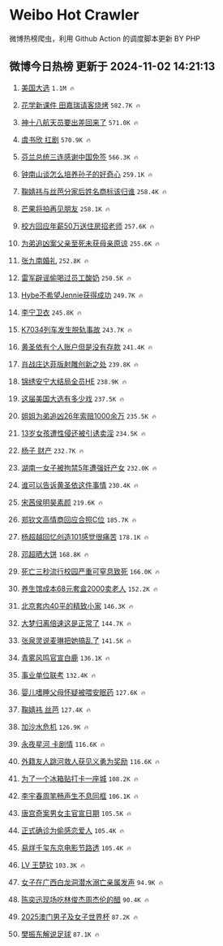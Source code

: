 # Weibo Hot Crawler 



微博热榜爬虫，利用 Github Action 的调度脚本更新 BY PHP 


## 微博今日热榜 更新于 2024-11-02 14:21:13 
1. [美国大选](https://s.weibo.com/weibo?q=%23%E7%BE%8E%E5%9B%BD%E5%A4%A7%E9%80%89%23&t=31&band_rank=1&Refer=top) `1.1M 🔥` 

1. [花学新课件 田嘉瑞请客烧烤](https://s.weibo.com/weibo?q=%E8%8A%B1%E5%AD%A6%E6%96%B0%E8%AF%BE%E4%BB%B6%20%E7%94%B0%E5%98%89%E7%91%9E%E8%AF%B7%E5%AE%A2%E7%83%A7%E7%83%A4&t=31&band_rank=2&Refer=top) `582.7K 🔥` 

1. [神十八航天员要出差回来了](https://s.weibo.com/weibo?q=%23%E7%A5%9E%E5%8D%81%E5%85%AB%E8%88%AA%E5%A4%A9%E5%91%98%E8%A6%81%E5%87%BA%E5%B7%AE%E5%9B%9E%E6%9D%A5%E4%BA%86%23&t=31&band_rank=3&Refer=top) `571.0K 🔥` 

1. [虞书欣 扛剧](https://s.weibo.com/weibo?q=%E8%99%9E%E4%B9%A6%E6%AC%A3%20%E6%89%9B%E5%89%A7&t=31&band_rank=4&Refer=top) `570.9K 🔥` 

1. [芬兰总统三连感谢中国免签](https://s.weibo.com/weibo?q=%23%E8%8A%AC%E5%85%B0%E6%80%BB%E7%BB%9F%E4%B8%89%E8%BF%9E%E6%84%9F%E8%B0%A2%E4%B8%AD%E5%9B%BD%E5%85%8D%E7%AD%BE%23&t=31&band_rank=5&Refer=top) `566.3K 🔥` 

1. [钟南山谈怎么培养孙子的好奇心](https://s.weibo.com/weibo?q=%23%E9%92%9F%E5%8D%97%E5%B1%B1%E8%B0%88%E6%80%8E%E4%B9%88%E5%9F%B9%E5%85%BB%E5%AD%99%E5%AD%90%E7%9A%84%E5%A5%BD%E5%A5%87%E5%BF%83%23&t=31&band_rank=6&Refer=top) `259.1K 🔥` 

1. [鞠婧祎与丝芭分家后姓名商标该归谁](https://s.weibo.com/weibo?q=%23%E9%9E%A0%E5%A9%A7%E7%A5%8E%E4%B8%8E%E4%B8%9D%E8%8A%AD%E5%88%86%E5%AE%B6%E5%90%8E%E5%A7%93%E5%90%8D%E5%95%86%E6%A0%87%E8%AF%A5%E5%BD%92%E8%B0%81%23&t=31&band_rank=7&Refer=top) `258.4K 🔥` 

1. [芒果将拍再见朋友](https://s.weibo.com/weibo?q=%23%E8%8A%92%E6%9E%9C%E5%B0%86%E6%8B%8D%E5%86%8D%E8%A7%81%E6%9C%8B%E5%8F%8B%23&t=31&band_rank=8&Refer=top) `258.1K 🔥` 

1. [校方回应年薪50万送住房招老师](https://s.weibo.com/weibo?q=%23%E6%A0%A1%E6%96%B9%E5%9B%9E%E5%BA%94%E5%B9%B4%E8%96%AA50%E4%B8%87%E9%80%81%E4%BD%8F%E6%88%BF%E6%8B%9B%E8%80%81%E5%B8%88%23&t=31&band_rank=9&Refer=top) `257.6K 🔥` 

1. [为弟追凶案父亲至死未获母亲原谅](https://s.weibo.com/weibo?q=%23%E4%B8%BA%E5%BC%9F%E8%BF%BD%E5%87%B6%E6%A1%88%E7%88%B6%E4%BA%B2%E8%87%B3%E6%AD%BB%E6%9C%AA%E8%8E%B7%E6%AF%8D%E4%BA%B2%E5%8E%9F%E8%B0%85%23&t=31&band_rank=10&Refer=top) `255.6K 🔥` 

1. [张九南婚礼](https://s.weibo.com/weibo?q=%E5%BC%A0%E4%B9%9D%E5%8D%97%E5%A9%9A%E7%A4%BC&t=31&band_rank=11&Refer=top) `252.8K 🔥` 

1. [雷军辟谣偷喝过员工酸奶](https://s.weibo.com/weibo?q=%23%E9%9B%B7%E5%86%9B%E8%BE%9F%E8%B0%A3%E5%81%B7%E5%96%9D%E8%BF%87%E5%91%98%E5%B7%A5%E9%85%B8%E5%A5%B6%23&t=31&band_rank=12&Refer=top) `250.5K 🔥` 

1. [Hybe不希望Jennie获得成功](https://s.weibo.com/weibo?q=%23Hybe%E4%B8%8D%E5%B8%8C%E6%9C%9BJennie%E8%8E%B7%E5%BE%97%E6%88%90%E5%8A%9F%23&t=31&band_rank=13&Refer=top) `249.7K 🔥` 

1. [李宁卫衣](https://s.weibo.com/weibo?q=%E6%9D%8E%E5%AE%81%E5%8D%AB%E8%A1%A3&t=31&band_rank=14&Refer=top) `245.8K 🔥` 

1. [K7034列车发生脱轨事故](https://s.weibo.com/weibo?q=%23K7034%E5%88%97%E8%BD%A6%E5%8F%91%E7%94%9F%E8%84%B1%E8%BD%A8%E4%BA%8B%E6%95%85%23&t=31&band_rank=15&Refer=top) `243.7K 🔥` 

1. [黄圣依有个人账户但是没有存款](https://s.weibo.com/weibo?q=%23%E9%BB%84%E5%9C%A3%E4%BE%9D%E6%9C%89%E4%B8%AA%E4%BA%BA%E8%B4%A6%E6%88%B7%E4%BD%86%E6%98%AF%E6%B2%A1%E6%9C%89%E5%AD%98%E6%AC%BE%23&t=31&band_rank=16&Refer=top) `241.4K 🔥` 

1. [肖战庄达菲版射雕创新之处](https://s.weibo.com/weibo?q=%23%E8%82%96%E6%88%98%E5%BA%84%E8%BE%BE%E8%8F%B2%E7%89%88%E5%B0%84%E9%9B%95%E5%88%9B%E6%96%B0%E4%B9%8B%E5%A4%84%23&t=31&band_rank=17&Refer=top) `239.8K 🔥` 

1. [锦绣安宁大结局全员HE](https://s.weibo.com/weibo?q=%E9%94%A6%E7%BB%A3%E5%AE%89%E5%AE%81%E5%A4%A7%E7%BB%93%E5%B1%80%E5%85%A8%E5%91%98HE&t=31&band_rank=18&Refer=top) `238.9K 🔥` 

1. [这届美国大选有多少戏](https://s.weibo.com/weibo?q=%23%E8%BF%99%E5%B1%8A%E7%BE%8E%E5%9B%BD%E5%A4%A7%E9%80%89%E6%9C%89%E5%A4%9A%E5%B0%91%E6%88%8F%23&t=31&band_rank=19&Refer=top) `237.5K 🔥` 

1. [姐姐为弟追凶26年索赔1000余万](https://s.weibo.com/weibo?q=%23%E5%A7%90%E5%A7%90%E4%B8%BA%E5%BC%9F%E8%BF%BD%E5%87%B626%E5%B9%B4%E7%B4%A2%E8%B5%941000%E4%BD%99%E4%B8%87%23&t=31&band_rank=20&Refer=top) `235.5K 🔥` 

1. [13岁女孩遭性侵还被引诱卖淫](https://s.weibo.com/weibo?q=%2313%E5%B2%81%E5%A5%B3%E5%AD%A9%E9%81%AD%E6%80%A7%E4%BE%B5%E8%BF%98%E8%A2%AB%E5%BC%95%E8%AF%B1%E5%8D%96%E6%B7%AB%23&t=31&band_rank=21&Refer=top) `234.5K 🔥` 

1. [杨子 财产](https://s.weibo.com/weibo?q=%E6%9D%A8%E5%AD%90%20%E8%B4%A2%E4%BA%A7&t=31&band_rank=22&Refer=top) `232.7K 🔥` 

1. [湖南一女子被拘禁5年遭强奸产女](https://s.weibo.com/weibo?q=%23%E6%B9%96%E5%8D%97%E4%B8%80%E5%A5%B3%E5%AD%90%E8%A2%AB%E6%8B%98%E7%A6%815%E5%B9%B4%E9%81%AD%E5%BC%BA%E5%A5%B8%E4%BA%A7%E5%A5%B3%23&t=31&band_rank=23&Refer=top) `232.0K 🔥` 

1. [谁可以告诉黄圣依这件事情](https://s.weibo.com/weibo?q=%E8%B0%81%E5%8F%AF%E4%BB%A5%E5%91%8A%E8%AF%89%E9%BB%84%E5%9C%A3%E4%BE%9D%E8%BF%99%E4%BB%B6%E4%BA%8B%E6%83%85&t=31&band_rank=24&Refer=top) `230.4K 🔥` 

1. [宋茜侯明昊素颜](https://s.weibo.com/weibo?q=%E5%AE%8B%E8%8C%9C%E4%BE%AF%E6%98%8E%E6%98%8A%E7%B4%A0%E9%A2%9C&t=31&band_rank=25&Refer=top) `219.6K 🔥` 

1. [郑钦文高情商回应合照C位](https://s.weibo.com/weibo?q=%23%E9%83%91%E9%92%A6%E6%96%87%E9%AB%98%E6%83%85%E5%95%86%E5%9B%9E%E5%BA%94%E5%90%88%E7%85%A7C%E4%BD%8D%23&t=31&band_rank=26&Refer=top) `185.7K 🔥` 

1. [杨超越回忆创造101感觉很痛苦](https://s.weibo.com/weibo?q=%E6%9D%A8%E8%B6%85%E8%B6%8A%E5%9B%9E%E5%BF%86%E5%88%9B%E9%80%A0101%E6%84%9F%E8%A7%89%E5%BE%88%E7%97%9B%E8%8B%A6&t=31&band_rank=27&Refer=top) `178.1K 🔥` 

1. [邓超晒大饼](https://s.weibo.com/weibo?q=%23%E9%82%93%E8%B6%85%E6%99%92%E5%A4%A7%E9%A5%BC%23&t=31&band_rank=28&Refer=top) `168.8K 🔥` 

1. [死亡三秒流行校园严重可窒息致死](https://s.weibo.com/weibo?q=%23%E6%AD%BB%E4%BA%A1%E4%B8%89%E7%A7%92%E6%B5%81%E8%A1%8C%E6%A0%A1%E5%9B%AD%E4%B8%A5%E9%87%8D%E5%8F%AF%E7%AA%92%E6%81%AF%E8%87%B4%E6%AD%BB%23&t=31&band_rank=29&Refer=top) `166.0K 🔥` 

1. [养生馆成本68元套盒2000卖老人](https://s.weibo.com/weibo?q=%23%E5%85%BB%E7%94%9F%E9%A6%86%E6%88%90%E6%9C%AC68%E5%85%83%E5%A5%97%E7%9B%922000%E5%8D%96%E8%80%81%E4%BA%BA%23&t=31&band_rank=30&Refer=top) `152.2K 🔥` 

1. [北京套内40平的精致小家](https://s.weibo.com/weibo?q=%23%E5%8C%97%E4%BA%AC%E5%A5%97%E5%86%8540%E5%B9%B3%E7%9A%84%E7%B2%BE%E8%87%B4%E5%B0%8F%E5%AE%B6%23&t=31&band_rank=31&Refer=top) `146.3K 🔥` 

1. [大梦归离倍速这是正常了](https://s.weibo.com/weibo?q=%E5%A4%A7%E6%A2%A6%E5%BD%92%E7%A6%BB%E5%80%8D%E9%80%9F%E8%BF%99%E6%98%AF%E6%AD%A3%E5%B8%B8%E4%BA%86&t=31&band_rank=32&Refer=top) `144.7K 🔥` 

1. [张泉灵说麦琳把她搞乱了](https://s.weibo.com/weibo?q=%23%E5%BC%A0%E6%B3%89%E7%81%B5%E8%AF%B4%E9%BA%A6%E7%90%B3%E6%8A%8A%E5%A5%B9%E6%90%9E%E4%B9%B1%E4%BA%86%23&t=31&band_rank=33&Refer=top) `141.5K 🔥` 

1. [青雾风鸣官宣白鹿](https://s.weibo.com/weibo?q=%E9%9D%92%E9%9B%BE%E9%A3%8E%E9%B8%A3%E5%AE%98%E5%AE%A3%E7%99%BD%E9%B9%BF&t=31&band_rank=34&Refer=top) `136.1K 🔥` 

1. [事业单位联考](https://s.weibo.com/weibo?q=%E4%BA%8B%E4%B8%9A%E5%8D%95%E4%BD%8D%E8%81%94%E8%80%83&t=31&band_rank=35&Refer=top) `132.4K 🔥` 

1. [婴儿嗜睡父母怀疑被喂安眠药](https://s.weibo.com/weibo?q=%23%E5%A9%B4%E5%84%BF%E5%97%9C%E7%9D%A1%E7%88%B6%E6%AF%8D%E6%80%80%E7%96%91%E8%A2%AB%E5%96%82%E5%AE%89%E7%9C%A0%E8%8D%AF%23&t=31&band_rank=36&Refer=top) `127.6K 🔥` 

1. [鞠婧祎 丝芭](https://s.weibo.com/weibo?q=%E9%9E%A0%E5%A9%A7%E7%A5%8E%20%E4%B8%9D%E8%8A%AD&t=31&band_rank=37&Refer=top) `127.4K 🔥` 

1. [加沙水危机](https://s.weibo.com/weibo?q=%23%E5%8A%A0%E6%B2%99%E6%B0%B4%E5%8D%B1%E6%9C%BA%23&t=31&band_rank=38&Refer=top) `126.9K 🔥` 

1. [永夜星河 卡剧情](https://s.weibo.com/weibo?q=%E6%B0%B8%E5%A4%9C%E6%98%9F%E6%B2%B3%20%E5%8D%A1%E5%89%A7%E6%83%85&t=31&band_rank=39&Refer=top) `116.6K 🔥` 

1. [外籍友人跳河救人获见义勇为奖励](https://s.weibo.com/weibo?q=%23%E5%A4%96%E7%B1%8D%E5%8F%8B%E4%BA%BA%E8%B7%B3%E6%B2%B3%E6%95%91%E4%BA%BA%E8%8E%B7%E8%A7%81%E4%B9%89%E5%8B%87%E4%B8%BA%E5%A5%96%E5%8A%B1%23&t=31&band_rank=40&Refer=top) `116.6K 🔥` 

1. [为了一个冰箱贴打卡一座城](https://s.weibo.com/weibo?q=%23%E4%B8%BA%E4%BA%86%E4%B8%80%E4%B8%AA%E5%86%B0%E7%AE%B1%E8%B4%B4%E6%89%93%E5%8D%A1%E4%B8%80%E5%BA%A7%E5%9F%8E%23&t=31&band_rank=41&Refer=top) `108.2K 🔥` 

1. [李宇春周笔畅声生不息同框](https://s.weibo.com/weibo?q=%E6%9D%8E%E5%AE%87%E6%98%A5%E5%91%A8%E7%AC%94%E7%95%85%E5%A3%B0%E7%94%9F%E4%B8%8D%E6%81%AF%E5%90%8C%E6%A1%86&t=31&band_rank=42&Refer=top) `106.1K 🔥` 

1. [唐宫奇案男女主官宣日期](https://s.weibo.com/weibo?q=%E5%94%90%E5%AE%AB%E5%A5%87%E6%A1%88%E7%94%B7%E5%A5%B3%E4%B8%BB%E5%AE%98%E5%AE%A3%E6%97%A5%E6%9C%9F&t=31&band_rank=43&Refer=top) `105.5K 🔥` 

1. [正式确诊为偷感恋爱人](https://s.weibo.com/weibo?q=%E6%AD%A3%E5%BC%8F%E7%A1%AE%E8%AF%8A%E4%B8%BA%E5%81%B7%E6%84%9F%E6%81%8B%E7%88%B1%E4%BA%BA&t=31&band_rank=44&Refer=top) `105.4K 🔥` 

1. [易烊千玺东京电影节路透](https://s.weibo.com/weibo?q=%E6%98%93%E7%83%8A%E5%8D%83%E7%8E%BA%E4%B8%9C%E4%BA%AC%E7%94%B5%E5%BD%B1%E8%8A%82%E8%B7%AF%E9%80%8F&t=31&band_rank=45&Refer=top) `105.4K 🔥` 

1. [LV 王楚钦](https://s.weibo.com/weibo?q=LV%20%E7%8E%8B%E6%A5%9A%E9%92%A6&t=31&band_rank=46&Refer=top) `103.3K 🔥` 

1. [女子在广西白龙洞潜水溺亡亲属发声](https://s.weibo.com/weibo?q=%23%E5%A5%B3%E5%AD%90%E5%9C%A8%E5%B9%BF%E8%A5%BF%E7%99%BD%E9%BE%99%E6%B4%9E%E6%BD%9C%E6%B0%B4%E6%BA%BA%E4%BA%A1%E4%BA%B2%E5%B1%9E%E5%8F%91%E5%A3%B0%23&t=31&band_rank=47&Refer=top) `94.9K 🔥` 

1. [陈奕迅现场吃林俊杰周杰伦的醋](https://s.weibo.com/weibo?q=%E9%99%88%E5%A5%95%E8%BF%85%E7%8E%B0%E5%9C%BA%E5%90%83%E6%9E%97%E4%BF%8A%E6%9D%B0%E5%91%A8%E6%9D%B0%E4%BC%A6%E7%9A%84%E9%86%8B&t=31&band_rank=48&Refer=top) `90.4K 🔥` 

1. [2025澳门男子及女子世界杯](https://s.weibo.com/weibo?q=%232025%E6%BE%B3%E9%97%A8%E7%94%B7%E5%AD%90%E5%8F%8A%E5%A5%B3%E5%AD%90%E4%B8%96%E7%95%8C%E6%9D%AF%23&t=31&band_rank=49&Refer=top) `87.2K 🔥` 

1. [樊振东解说足球](https://s.weibo.com/weibo?q=%23%E6%A8%8A%E6%8C%AF%E4%B8%9C%E8%A7%A3%E8%AF%B4%E8%B6%B3%E7%90%83%23&t=31&band_rank=50&Refer=top) `87.1K 🔥` 

